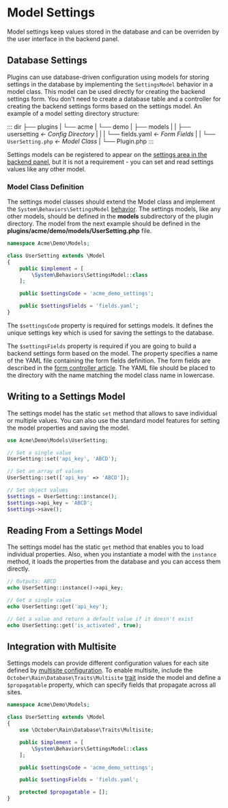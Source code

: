 # Model Settings

Model settings keep values stored in the database and can be overriden by the user interface in the backend panel.

## Database Settings

Plugins can use database-driven configuration using models for storing settings in the database by implementing the `SettingsModel` behavior in a model class. This model can be used directly for creating the backend settings form. You don't need to create a database table and a controller for creating the backend settings forms based on the settings model. An example of a model setting directory structure:

::: dir
├── plugins
|   └── acme
|       └── demo
|           ├── models
|           |   ├── usersetting  _← Config Directory_
|           |   |   └── fields.yaml  _← Form Fields_
|           |   └── `UserSetting.php`  _← Model Class_
|           └── Plugin.php
:::

Settings models can be registered to appear on the [settings area in the backend panel](./settings.md), but it is not a requirement - you can set and read settings values like any other model.

### Model Class Definition

The settings model classes should extend the Model class and implement the `System\Behaviors\SettingsModel` [behavior](../system/behaviors.md). The settings models, like any other models, should be defined in the **models** subdirectory of the plugin directory. The model from the next example should be defined in the **plugins/acme/demo/models/UserSetting.php** file.

```php
namespace Acme\Demo\Models;

class UserSetting extends \Model
{
    public $implement = [
        \System\Behaviors\SettingsModel::class
    ];

    public $settingsCode = 'acme_demo_settings';

    public $settingsFields = 'fields.yaml';
}
```

The `$settingsCode` property is required for settings models. It defines the unique settings key which is used for saving the settings to the database.

The `$settingsFields` property is required if you are going to build a backend settings form based on the model. The property specifies a name of the YAML file containing the form fields definition. The form fields are described in the [form controller article](../forms/form-controller.md). The YAML file should be placed to the directory with the name matching the model class name in lowercase.

## Writing to a Settings Model

The settings model has the static `set` method that allows to save individual or multiple values. You can also use the standard model features for setting the model properties and saving the model.

```php
use Acme\Demo\Models\UserSetting;

// Set a single value
UserSetting::set('api_key', 'ABCD');

// Set an array of values
UserSetting::set(['api_key' => 'ABCD']);

// Set object values
$settings = UserSetting::instance();
$settings->api_key = 'ABCD';
$settings->save();
```

## Reading From a Settings Model

The settings model has the static `get` method that enables you to load individual properties. Also, when you instantiate a model with the `instance` method, it loads the properties from the database and you can access them directly.

```php
// Outputs: ABCD
echo UserSetting::instance()->api_key;

// Get a single value
echo UserSetting::get('api_key');

// Get a value and return a default value if it doesn't exist
echo UserSetting::get('is_activated', true);
```

## Integration with Multisite

Settings models can provide different configuration values for each site defined by [multisite configuration](../../cms/resources/multisite.md). To enable multisite, include the `October\Rain\Database\Traits\Multisite` [trait](../database/traits.md) inside the model and define a `$propagatable` property, which can specify fields that propagate across all sites.

```php
namespace Acme\Demo\Models;

class UserSetting extends \Model
{
    use \October\Rain\Database\Traits\Multisite;

    public $implement = [
        \System\Behaviors\SettingsModel::class
    ];

    public $settingsCode = 'acme_demo_settings';

    public $settingsFields = 'fields.yaml';

    protected $propagatable = [];
}
```

